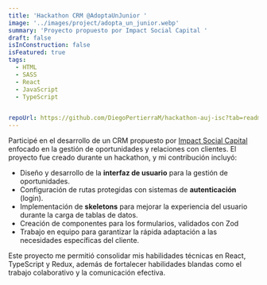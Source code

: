 ```yaml
---
title: 'Hackathon CRM @AdoptaUnJunior '
image: '../images/project/adopta_un_junior.webp'
summary: 'Proyecto propuesto por Impact Social Capital '
draft: false
isInConstruction: false
isFeatured: true
tags:
  - HTML
  - SASS
  - React
  - JavaScript
  - TypeScript


repoUrl: https://github.com/DiegoPertierraM/hackathon-auj-isc?tab=readme-ov-file
---
```




Participé en el desarrollo de un CRM propuesto por [Impact Social Capital](https://impactsocialcup.com/) enfocado en la gestión de oportunidades y relaciones con clientes. El proyecto fue creado durante un hackathon, y mi contribución incluyó:

- Diseño y desarrollo de la **interfaz de usuario** para la gestión de oportunidades.  
- Configuración de rutas protegidas con sistemas de **autenticación** (login).  
- Implementación de **skeletons** para mejorar la experiencia del usuario durante la carga de tablas de datos.  
- Creación de componentes para los formularios, validados con Zod
- Trabajo en equipo para garantizar la rápida adaptación a las necesidades específicas del cliente.  

Este proyecto me permitió consolidar mis habilidades técnicas en React, TypeScript y Redux, además de fortalecer habilidades blandas como el trabajo colaborativo y la comunicación efectiva.  
